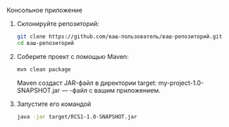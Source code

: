 Консольное приложение

1. Склонируйте репозиторий:
   ```bash
   git clone https://github.com/ваш-пользователь/ваш-репозиторий.git
   cd ваш-репозиторий
   ```

2. Соберите проект с помощью Maven:
   ```bash
   mvn clean package
    ```
   Maven создаст JAR-файл в директории target:
   my-project-1.0-SNAPSHOT.jar — -файл с вашим приложением.

3. Запустите его командой
   ```bash
   java -jar target/RCS1-1.0-SNAPSHOT.jar

   ```
